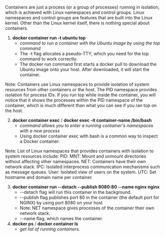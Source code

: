 Containers are just a process (or a group of processes) running in isolation, which is achieved with Linux namespaces and control groups. Linux namespaces and control groups are features that are built into the Linux kernel. Other than the Linux kernel itself, there is nothing special about containers.

1. **docker container run -t ubuntu top**
   - *command to run a container with the Ubuntu image by using the top command*
   - The -t flag allocates a pseudo-TTY, which you need for the top command to work correctly.
   - The docker run command first starts a docker pull to download the Ubuntu image onto your host. After downloaded, it will start the container.

Note:
Containers use Linux namespaces to provide isolation of system resources from other containers or the host. The PID namespace provides isolation for process IDs. If you run top while inside the container, you will notice that it shows the processes within the PID namespace of the container, which is much different than what you can see if you ran top on the host.

2. **docker container exec** /  **docker exec -it container-name /bin/bash**
   - *command allows you to enter a running container's namespaces with a new process*
   - Using docker container exec with bash is a common way to inspect a Docker container.

Note:
List of Linux namespaces that provides containers with isolation to system resources include:
PID: 
MNT: Mount and unmount directories without affecting other namespaces.
NET: Containers have their own network stack.
IPC: Isolated interprocess communication mechanisms such as message queues.
User: Isolated view of users on the system.
UTC: Set hostname and domain name per container.

3. **docker container run --detach --publish 8080:80 --name nginx nginx**
   - --detach flag will run this container in the background.
   - --publish flag publishes port 80 in the container (the default port for NGINX) by using port 8080 on your host
   - Note: NET namespace gives processes of the container their own network stack.
   - --name flag, which names the container.
4. **docker ps** / **docker container ls**
   - *get list of running containers.*

